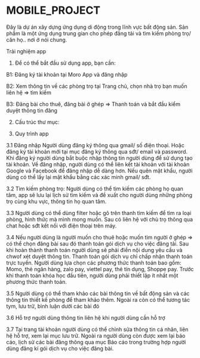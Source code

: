 # MOBILE_PROJECT
Đây là dự án xây dựng ứng dụng di động trong lĩnh vực bất động sản. Sản phẩm là một ứng dụng trung gian cho phép đăng tải và tìm kiếm phòng trọ/ căn họ.. nơi ở nói chung.

Trải nghiệm app

1. Để có thể bắt đầu sử dụng app, bạn cần:

B1: Đăng ký tài khoản tại Moro App và đăng nhập

B2: Xem thông tin về các phòng trọ tại Trang chủ, chọn nhà trọ bạn muốn liên hệ => tìm kiếm

B3: Đăng bài cho thuê, đăng bài ở ghép => Thanh toán và bắt đầu kiểm duyệt thông tin đăng

2. Cấu trúc thư mục:

3. Quy trình app

3.1 Đăng nhập Người dùng đăng ký thông qua gmail/ số điện thoại. Hoặc đăng ký tài khoản mới tại mục đăng ký thông qua sđt/ email và password. Khi đăng ký người dùng bắt buộc nhập thông tin người dùng để sử dụng tạo tài khoản. Về đăng nhập, người dùng có thể liên kết tài khoản với tài khoản Google và Facebook để đăng nhập dễ dàng hơn. Nếu quên mật khẩu, người dùng có thể lấy lại mật khẩu bằng các xác minh gmail/ sđt.

3.2 Tìm kiếm phòng trọ: Người dùng có thể tìm kiếm các phòng họ quan tâm, app sẽ lưu lại lịch sử tìm kiếm và đề xuất cho người dùng những phòng trọ cùng khu vực, thông tin họ quan tâm.

3.3 Người dùng có thể dùng filter hoặc gõ trên thanh tìm kiếm để tìm ra loại phòng, hình thức mà mình mong muốn. Sau có liên hệ với chủ trọ thông qua chat hoặc sđt kết nối với điện thoại trên máy. 

3.4 Nếu người dùng là người muốn cho thuê hoặc muốn tìm người ở ghép => có thể chọn đăng bài sau đó thanh toán gói dịch vụ cho việc đăng tải. Sau khi hoàn thành thanh toán người dùng sẽ phải điền nội dung yêu cầu và chwof xét duyệt thông tin. Thanh toán  gói dịch vụ chỉ chấp nhận thanh toán trực tuyến. Người dùng lựa chọn các phương thức thanh toán bao gồm: Momo, thẻ ngân hàng, zalo pay, viettel pay, thẻ tín dụng, Shoppe pay. Trước khi thanh toán khóa học đầu tiên, người dùng phải thiết lập ít nhất một phương thức thanh toán.

3.5 Người dùng có thể tham khảo các bài thông tin về bất động sản và các thông tin thiết kế phòng để tham khảo thêm. Ngoài ra còn có thể tương tác tym, lưu trữ, bình luận dưới các bài đó

3.6 Hỗ trợ người dùng thông tin liên hệ khi người dùng cần hỗ trợ

3.7 Tại trang tài khoản người dùng có thể chỉnh sửa thông tin cá nhân, liên hệ hỗ trợ, xem lại mục lưu trữ. Ngoài ra người dùng còn được xem lại báo cáo, lịch sử các bài đăng thông qua mục Báo cáo trong trường hợp người dùng đăng kí gói dịch vụ cho việc đăng bài.
